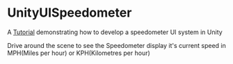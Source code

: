 # UnityUISpeedometer
A [Tutorial](https://github.com/GriggsGD/UnityUISpeedometer/blob/main/Tutorial.md) demonstrating how to develop a speedometer UI system in Unity

Drive around the scene to see the Speedometer display it's current speed in MPH(Miles per hour) or KPH(Kilometres per hour)
